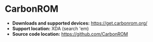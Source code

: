 # CarbonROM

+ **Downloads and supported devices:** https://get.carbonrom.org/
+ **Support location:** XDA (search 'em)
+ **Source code location:** https://github.com/CarbonROM
